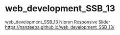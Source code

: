 # web_development_SSB_13
web_development_SSB_13 Nipron Responsive Slider
https://nanzeeba.github.io/web_development_SSB_13/
